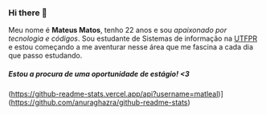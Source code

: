 ### Hi there 👋

Meu nome é <strong>Mateus Matos</strong>, tenho 22 anos e sou <i>apaixonado por tecnologia e códigos</i>. Sou estudante de Sistemas de informação na <a href="http://portal.utfpr.edu.br/home">UTFPR</a> e estou começando a me aventurar nesse área que me fascina a cada dia que passo estudando. 

<h5>Estou a procura de uma oportunidade de estágio! <3</h5>
  
  (https://github-readme-stats.vercel.app/api?username=matleal)](https://github.com/anuraghazra/github-readme-stats)



